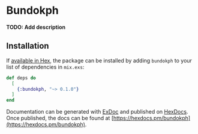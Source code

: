 # Bundokph

**TODO: Add description**

## Installation

If [available in Hex](https://hex.pm/docs/publish), the package can be installed
by adding `bundokph` to your list of dependencies in `mix.exs`:

```elixir
def deps do
  [
    {:bundokph, "~> 0.1.0"}
  ]
end
```

Documentation can be generated with [ExDoc](https://github.com/elixir-lang/ex_doc)
and published on [HexDocs](https://hexdocs.pm). Once published, the docs can
be found at [https://hexdocs.pm/bundokph](https://hexdocs.pm/bundokph).


